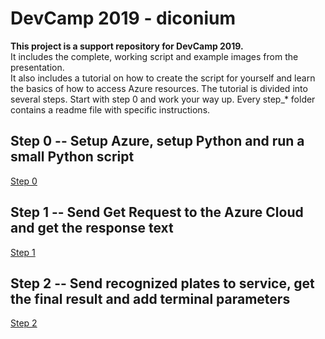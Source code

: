 # DevCamp 2019 - diconium

**This project is a support repository for DevCamp 2019.**  
It includes the complete, working script and example images from the presentation.  
It also includes a tutorial on how to create the script for yourself and learn the basics of how to access Azure resources.
The tutorial is divided into several steps. Start with step 0 and work your way up. Every step_\* folder contains a readme file with specific instructions.  

## Step 0 -- Setup Azure, setup Python and run a small Python script

[Step 0](https://github.com/volkerhielscher/netnei/blob/master/tutorial/step_0/)

## Step 1 -- Send Get Request to the Azure Cloud and get the response text

[Step 1](https://github.com/volkerhielscher/netnei/blob/master/tutorial/step_1/)

## Step 2 -- Send recognized plates to service, get the final result and add terminal parameters

[Step 2](https://github.com/volkerhielscher/netnei/blob/master/tutorial/step_2/)
